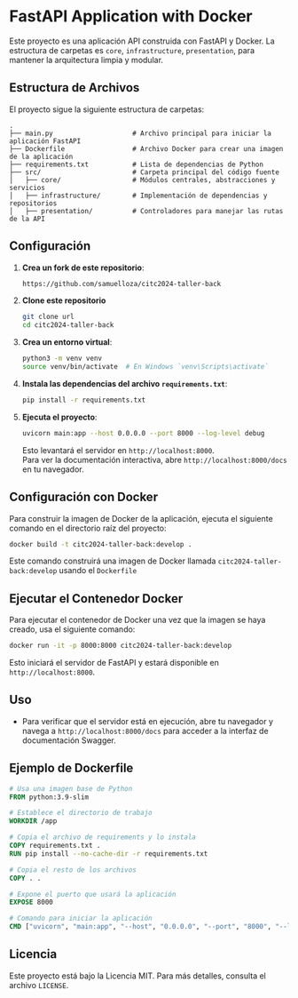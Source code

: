 
# FastAPI Application with Docker

Este proyecto es una aplicación API construida con FastAPI y Docker. La estructura de carpetas es `core`, `infrastructure`, `presentation`, para mantener la arquitectura limpia y modular.

## Estructura de Archivos

El proyecto sigue la siguiente estructura de carpetas:

```
.
├── main.py                    # Archivo principal para iniciar la aplicación FastAPI
├── Dockerfile                 # Archivo Docker para crear una imagen de la aplicación
├── requirements.txt           # Lista de dependencias de Python
├── src/                       # Carpeta principal del código fuente
│   ├── core/                  # Módulos centrales, abstracciones y servicios
│   ├── infrastructure/        # Implementación de dependencias y repositorios
│   ├── presentation/          # Controladores para manejar las rutas de la API
```

## Configuración

1. **Crea un fork de este repositorio**:

   ```bash
   https://github.com/samuelloza/citc2024-taller-back
   ```

2. **Clone este repositorio**

   ```bash
   git clone url
   cd citc2024-taller-back
   ```

3. **Crea un entorno virtual**:

   ```bash
   python3 -m venv venv
   source venv/bin/activate  # En Windows `venv\Scripts\activate`
   ```

4. **Instala las dependencias del archivo `requirements.txt`**:

   ```bash
   pip install -r requirements.txt
   ```

5. **Ejecuta el proyecto**:

   ```bash
   uvicorn main:app --host 0.0.0.0 --port 8000 --log-level debug
   ```

   Esto levantará el servidor en `http://localhost:8000`.  
   Para ver la documentación interactiva, abre `http://localhost:8000/docs` en tu navegador.

## Configuración con Docker

Para construir la imagen de Docker de la aplicación, ejecuta el siguiente comando en el directorio raíz del proyecto:

```bash
docker build -t citc2024-taller-back:develop .
```

Este comando construirá una imagen de Docker llamada `citc2024-taller-back:develop` usando el `Dockerfile`

## Ejecutar el Contenedor Docker

Para ejecutar el contenedor de Docker una vez que la imagen se haya creado, usa el siguiente comando:

```bash
docker run -it -p 8000:8000 citc2024-taller-back:develop
```

Esto iniciará el servidor de FastAPI y estará disponible en `http://localhost:8000`.

## Uso

- Para verificar que el servidor está en ejecución, abre tu navegador y navega a `http://localhost:8000/docs` para acceder a la interfaz de documentación Swagger.

## Ejemplo de Dockerfile

```Dockerfile
# Usa una imagen base de Python
FROM python:3.9-slim

# Establece el directorio de trabajo
WORKDIR /app

# Copia el archivo de requirements y lo instala
COPY requirements.txt .
RUN pip install --no-cache-dir -r requirements.txt

# Copia el resto de los archivos
COPY . .

# Expone el puerto que usará la aplicación
EXPOSE 8000

# Comando para iniciar la aplicación
CMD ["uvicorn", "main:app", "--host", "0.0.0.0", "--port", "8000", "--log-level", "debug"]
```

## Licencia

Este proyecto está bajo la Licencia MIT. Para más detalles, consulta el archivo `LICENSE`.
